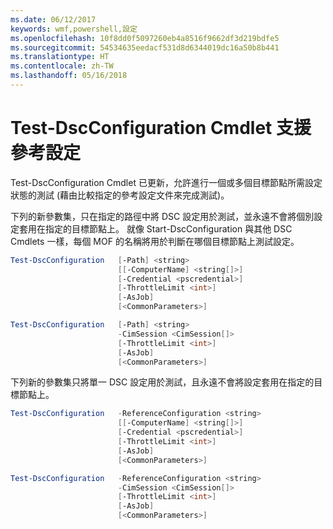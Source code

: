 ```yaml
---
ms.date: 06/12/2017
keywords: wmf,powershell,設定
ms.openlocfilehash: 10f8dd0f5097260eb4a8516f9662df3d219bdfe5
ms.sourcegitcommit: 54534635eedacf531d8d6344019dc16a50b8b441
ms.translationtype: HT
ms.contentlocale: zh-TW
ms.lasthandoff: 05/16/2018
---
```

# <a name="test-dscconfiguration-cmdlet-supports-reference-configurations"></a>Test-DscConfiguration Cmdlet 支援參考設定

Test-DscConfiguration Cmdlet 已更新，允許進行一個或多個目標節點所需設定狀態的測試 (藉由比較指定的參考設定文件來完成測試)。

下列的新參數集，只在指定的路徑中將 DSC 設定用於測試，並永遠不會將個別設定套用在指定的目標節點上。 就像 Start-DscConfiguration 與其他 DSC Cmdlets 一樣，每個 MOF 的名稱將用於判斷在哪個目標節點上測試設定。

```powershell
Test-DscConfiguration   [-Path] <string>
                        [[-ComputerName] <string[]>]
                        [-Credential <pscredential>]
                        [-ThrottleLimit <int>]
                        [-AsJob]
                        [<CommonParameters>]

Test-DscConfiguration   [-Path] <string>
                        -CimSession <CimSession[]>
                        [-ThrottleLimit <int>]
                        [-AsJob]
                        [<CommonParameters>]
```

下列新的參數集只將單一 DSC 設定用於測試，且永遠不會將設定套用在指定的目標節點上。

```powershell
Test-DscConfiguration   -ReferenceConfiguration <string>
                        [[-ComputerName] <string[]>]
                        [-Credential <pscredential>]
                        [-ThrottleLimit <int>]
                        [-AsJob]
                        [<CommonParameters>]

Test-DscConfiguration   -ReferenceConfiguration <string>
                        -CimSession <CimSession[]>
                        [-ThrottleLimit <int>]
                        [-AsJob]
                        [<CommonParameters>]
```
